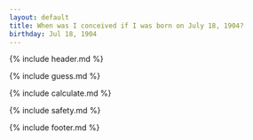```yaml
---
layout: default
title: When was I conceived if I was born on July 18, 1904?
birthday: Jul 18, 1904
---
```


{% include header.md %}

{% include guess.md %}

{% include calculate.md %}

{% include safety.md %}

{% include footer.md %}



